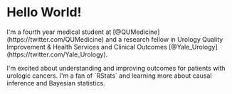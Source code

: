 # Hello World!

<p> I'm a fourth year medical student at [@QUMedicine](https://twitter.com/QUMedicine) and a research fellow in Urology Quality Improvement & Health Services and Clinical Outcomes [@Yale_Urology](https://twitter.com/Yale_Urology). </p>

<p> I'm excited about understanding and improving outcomes for patients with urologic cancers. I'm a fan of `RStats` and learning more about causal inference and Bayesian statistics. </p>
